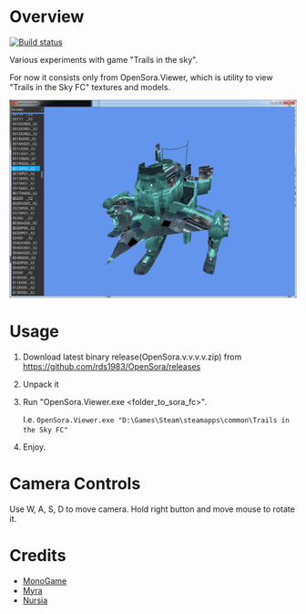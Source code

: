 # Overview
[![Build status](https://ci.appveyor.com/api/projects/status/nhryaguc3murmq8q?svg=true)](https://ci.appveyor.com/project/RomanShapiro/opensora)

Various experiments with game "Trails in the sky".

For now it consists only from OpenSora.Viewer, which is utility to view "Trails in the Sky FC" textures and models.

![](/images/OpenSora.png)

# Usage
1. Download latest binary release(OpenSora.v.v.v.v.zip) from https://github.com/rds1983/OpenSora/releases
2. Unpack it
3. Run "OpenSora.Viewer.exe <folder_to_sora_fc>".

   I.e. `OpenSora.Viewer.exe "D:\Games\Steam\steamapps\common\Trails in the Sky FC"`
4. Enjoy.

# Camera Controls
Use W, A, S, D to move camera.
Hold right button and move mouse to rotate it.

# Credits
* [MonoGame](http://www.monogame.net/)
* [Myra](https://github.com/rds1983/Myra)
* [Nursia](https://github.com/rds1983/Nursia)
